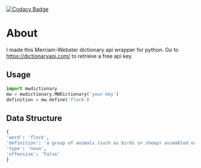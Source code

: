[![Codacy Badge](https://app.codacy.com/project/badge/Grade/701232abf9014344a2c0fa4c235e0a9a)](https://www.codacy.com/gh/TheoXiong7/mwdictionary/dashboard?utm_source=github.com&amp;utm_medium=referral&amp;utm_content=TheoXiong7/mwdictionary&amp;utm_campaign=Badge_Grade)
# About
I made this Merriam-Webster dictionary api wrapper for python. 
Go to https://dictionaryapi.com/ to retrieve a free api key.

## Usage
```python
import mwdictionary
mw = mwdictionary.MWDictionary('your-key')
definition = mw.define('flock')
```
## Data Structure
```python
{
'word': 'flock', 
'definition': 'a group of animals (such as birds or sheep) assembled or herded together',
'type': 'noun',
'offensive': 'False'
}
```

